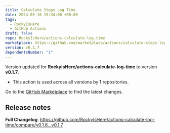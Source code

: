 ```yaml
---
title: Calculate Steps Log Time
date: 2024-05-16 19:34:00 +00:00
tags:
  - RockyIsHere
  - GitHub Actions
draft: false
repo: RockyIsHere/actions-calculate-log-time
marketplace: https://github.com/marketplace/actions/calculate-steps-log-time
version: v0.1.7
dependentsNumber: "1"
---
```



Version updated for **RockyIsHere/actions-calculate-log-time** to version **v0.1.7**.
- This action is used across all versions by **1** repositories.

Go to the [GitHub Marketplace](https://github.com/marketplace/actions/calculate-steps-log-time) to find the latest changes.

## Release notes

**Full Changelog**: https://github.com/RockyIsHere/actions-calculate-log-time/compare/v0.1.6...v0.1.7
